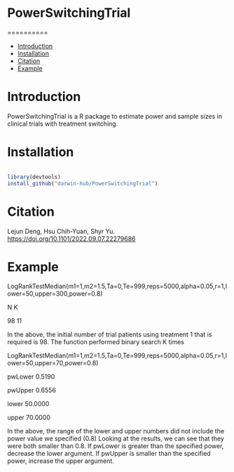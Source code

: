 # PowerSwitchingTrial
==========
* [Introduction](#introduction)
* [Installation](#installation)
* [Citation](#citation)
* [Example](#example)

<a name="introduction"/>

# Introduction

PowerSwitchingTrial is a R package to estimate power and sample sizes in clinical trials with treatment switching.

<a name="installation"/>

# Installation

```R

library(devtools)
install_github("darwin-hub/PowerSwitchingTrial")
```


<a name="citation"/>

# Citation

 Lejun Deng, Hsu Chih-Yuan, Shyr Yu. https://doi.org/10.1101/2022.09.07.22279686
 

<a name="example"/>

# Example
LogRankTestMedian(m1=1,m2=1.5,Ta=0,Te=999,reps=5000,alpha=0.05,r=1,lower=50,upper=300,power=0.8)

N K

98 11

In the above, the initial number of trial patients using treatment 1 that is required is 98. The function performed binary search K times

LogRankTestMedian(m1=1,m2=1.5,Ta=0,Te=999,reps=5000,alpha=0.05,r=1,lower=50,upper=70,power=0.8)

pwLower   0.5190

pwUpper   0.6556

lower    50.0000

upper    70.0000

In the above, the range of the lower and upper numbers did not include the power value we specified (0.8) Looking at the results, we can see that they were both smaller than 0.8. If pwLower is greater than the specified power, decrease the lower argument. If pwUpper is smaller than the specified power, increase the upper argument.
